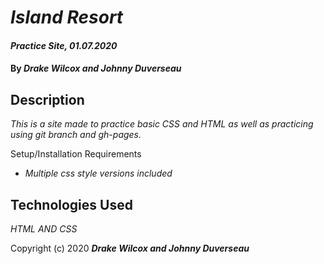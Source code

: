 # _Island Resort_

#### _Practice Site, 01.07.2020_

#### By _**Drake Wilcox and Johnny Duverseau**_

## Description 

_This is a site made to practice basic CSS and HTML as well as practicing using git branch and gh-pages._

Setup/Installation Requirements

* _Multiple css style versions included_

## Technologies Used

_HTML AND CSS_

Copyright (c) 2020 **_Drake Wilcox and Johnny Duverseau_**



